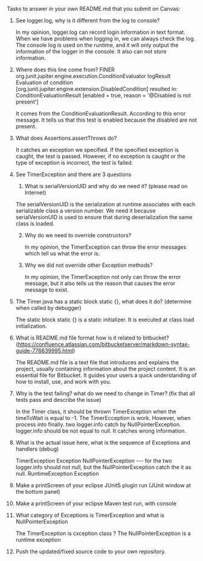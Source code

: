 Tasks to answer in your own README.md that you submit on Canvas:

1.  See logger.log, why is it different from the log to console?

	In my opinion, logger.log can record login information in text format.
	When we have problems when logging in, we can always check the log. The console log is used on the runtime, and it will only output the information of the logger in the console.
	It also can not store information. 

1.  Where does this line come from? FINER org.junit.jupiter.engine.execution.ConditionEvaluator logResult Evaluation of condition [org.junit.jupiter.engine.extension.DisabledCondition] resulted in: ConditionEvaluationResult [enabled = true, reason = '@Disabled is not present']
	
	It comes from the ConditionEvaluationResult. According to this error message.
	It tells us that this test is enabled because the disabled are not present.

1.  What does Assertions.assertThrows do?
	
	It catches an exception we specified. If the specified exception is caught, the test is passed. 
	However, if no exception is caught or the type of exception is incorrect, the test is failed.

1.  See TimerException and there are 3 questions
    1.  What is serialVersionUID and why do we need it? (please read on Internet)
	
	 The serialVersionUID is the serialization at runtime associates with each serializable class a version number.
	 We need it because serialVersionUID is used to ensure that during deserialization the same class is loaded.

    2.  Why do we need to override constructors?

    	 In my opinion, the TimerException can throw the error messages which tell us what the error is. 

    3.  Why we did not override other Exception methods?
    
    	 In my opinion, the TimerException not only can throw the error message, but it also tells us 
	 the reason that causes the error message to exist.

1.  The Timer.java has a static block static {}, what does it do? (determine when called by debugger)
	  
	 The static block static {} is a static initializer. It is executed at class load initialization.

1.  What is README.md file format how is it related to bitbucket? (https://confluence.atlassian.com/bitbucketserver/markdown-syntax-guide-776639995.html)

	 The README.md file is a text file that introduces and explains the project, usually containing information about the project content.
	 It is an essential file for Bitbucket. It guides your users a quick understanding of how to install, use, and work with you.

1.  Why is the test failing? what do we need to change in Timer? (fix that all tests pass and describe the issue)
	 
	 In the Timer class, it should be thrown TimerException when the timeToWait is equal to -1. 
	 The TimerEcception is work. However, when process into finally. two logger.info catch by
	 NullPointerException. logger.info should be not equal to null. It catches wrong information.

	 
1.  What is the actual issue here, what is the sequence of Exceptions and handlers (debug)
	
	TimerException
	Exception
	NullPointerException --- for the two logger.info should not null, but the NullPointerException catch the 
	it as null. 
	RuntimeException
	Exception

1.  Make a printScreen of your eclipse JUnit5 plugin run (JUnit window at the bottom panel) 
1.  Make a printScreen of your eclipse Maven test run, with console
1.  What category of Exceptions is TimerException and what is NullPointerException

	The TimerException is cxception class ?
	The NullPointerException is a runtime exception

1.  Push the updated/fixed source code to your own repository.